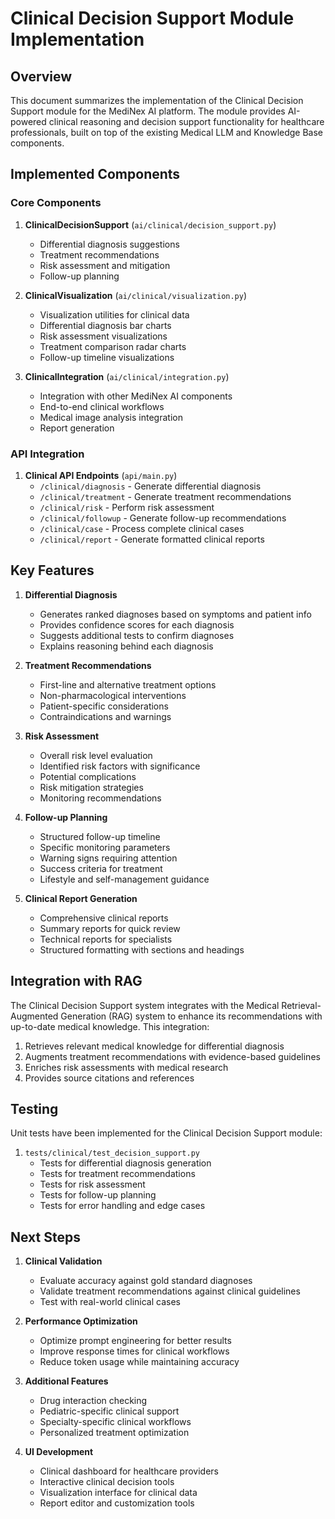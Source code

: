 # Clinical Decision Support Module Implementation

## Overview

This document summarizes the implementation of the Clinical Decision Support module for the MediNex AI platform. The module provides AI-powered clinical reasoning and decision support functionality for healthcare professionals, built on top of the existing Medical LLM and Knowledge Base components.

## Implemented Components

### Core Components

1. **ClinicalDecisionSupport** (`ai/clinical/decision_support.py`)
   - Differential diagnosis suggestions
   - Treatment recommendations
   - Risk assessment and mitigation
   - Follow-up planning

2. **ClinicalVisualization** (`ai/clinical/visualization.py`)
   - Visualization utilities for clinical data
   - Differential diagnosis bar charts
   - Risk assessment visualizations
   - Treatment comparison radar charts
   - Follow-up timeline visualizations

3. **ClinicalIntegration** (`ai/clinical/integration.py`)
   - Integration with other MediNex AI components
   - End-to-end clinical workflows
   - Medical image analysis integration
   - Report generation

### API Integration

1. **Clinical API Endpoints** (`api/main.py`)
   - `/clinical/diagnosis` - Generate differential diagnosis
   - `/clinical/treatment` - Generate treatment recommendations
   - `/clinical/risk` - Perform risk assessment
   - `/clinical/followup` - Generate follow-up recommendations
   - `/clinical/case` - Process complete clinical cases
   - `/clinical/report` - Generate formatted clinical reports

## Key Features

1. **Differential Diagnosis**
   - Generates ranked diagnoses based on symptoms and patient info
   - Provides confidence scores for each diagnosis
   - Suggests additional tests to confirm diagnoses
   - Explains reasoning behind each diagnosis

2. **Treatment Recommendations**
   - First-line and alternative treatment options
   - Non-pharmacological interventions
   - Patient-specific considerations
   - Contraindications and warnings

3. **Risk Assessment**
   - Overall risk level evaluation
   - Identified risk factors with significance
   - Potential complications
   - Risk mitigation strategies
   - Monitoring recommendations

4. **Follow-up Planning**
   - Structured follow-up timeline
   - Specific monitoring parameters
   - Warning signs requiring attention
   - Success criteria for treatment
   - Lifestyle and self-management guidance

5. **Clinical Report Generation**
   - Comprehensive clinical reports
   - Summary reports for quick review
   - Technical reports for specialists
   - Structured formatting with sections and headings

## Integration with RAG

The Clinical Decision Support system integrates with the Medical Retrieval-Augmented Generation (RAG) system to enhance its recommendations with up-to-date medical knowledge. This integration:

1. Retrieves relevant medical knowledge for differential diagnosis
2. Augments treatment recommendations with evidence-based guidelines
3. Enriches risk assessments with medical research
4. Provides source citations and references

## Testing

Unit tests have been implemented for the Clinical Decision Support module:

1. `tests/clinical/test_decision_support.py`
   - Tests for differential diagnosis generation
   - Tests for treatment recommendations
   - Tests for risk assessment
   - Tests for follow-up planning
   - Tests for error handling and edge cases

## Next Steps

1. **Clinical Validation**
   - Evaluate accuracy against gold standard diagnoses
   - Validate treatment recommendations against clinical guidelines
   - Test with real-world clinical cases

2. **Performance Optimization**
   - Optimize prompt engineering for better results
   - Improve response times for clinical workflows
   - Reduce token usage while maintaining accuracy

3. **Additional Features**
   - Drug interaction checking
   - Pediatric-specific clinical support
   - Specialty-specific clinical workflows
   - Personalized treatment optimization

4. **UI Development**
   - Clinical dashboard for healthcare providers
   - Interactive clinical decision tools
   - Visualization interface for clinical data
   - Report editor and customization tools 